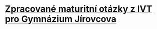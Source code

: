 # [Zpracované maturitní otázky z IVT pro Gymnázium Jírovcova](https://sykdan.github.io/GMYJI-IVT-Otazky/#index.md)